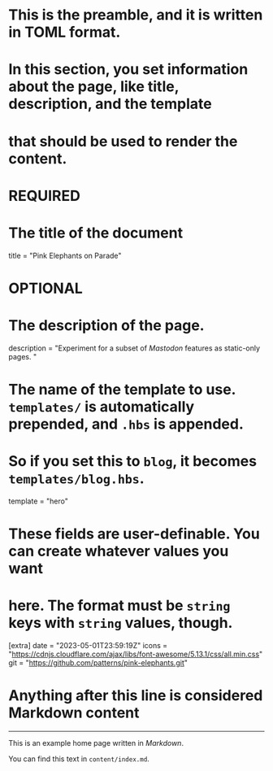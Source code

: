 # This is the preamble, and it is written in TOML format.
# In this section, you set information about the page, like title, description, and the template
# that should be used to render the content.

# REQUIRED

# The title of the document
title = "Pink Elephants on Parade"

# OPTIONAL

# The description of the page.
description = "Experiment for a subset of *Mastodon* features as static-only pages. "

# The name of the template to use. `templates/` is automatically prepended, and `.hbs` is appended.
# So if you set this to `blog`, it becomes `templates/blog.hbs`.
template = "hero"

# These fields are user-definable. You can create whatever values you want
# here. The format must be `string` keys with `string` values, though.
[extra]
date = "2023-05-01T23:59:19Z"
icons = "https://cdnjs.cloudflare.com/ajax/libs/font-awesome/5.13.1/css/all.min.css"
git = "https://github.com/patterns/pink-elephants.git"
# Anything after this line is considered Markdown content
---

This is an example home page written in _Markdown_.

You can find this text in `content/index.md`.
